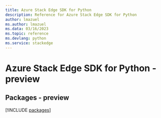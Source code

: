 ```yaml
---
title: Azure Stack Edge SDK for Python
description: Reference for Azure Stack Edge SDK for Python
author: lmazuel
ms.author: lmazuel
ms.data: 03/16/2023
ms.topic: reference
ms.devlang: python
ms.service: stackedge
---
```

# Azure Stack Edge SDK for Python - preview
## Packages - preview
[!INCLUDE [packages](stack-edge-index.md)]